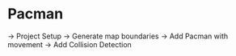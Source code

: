 # Pacman

 -> Project Setup
 -> Generate map boundaries
 -> Add Pacman with movement
 -> Add Collision Detection